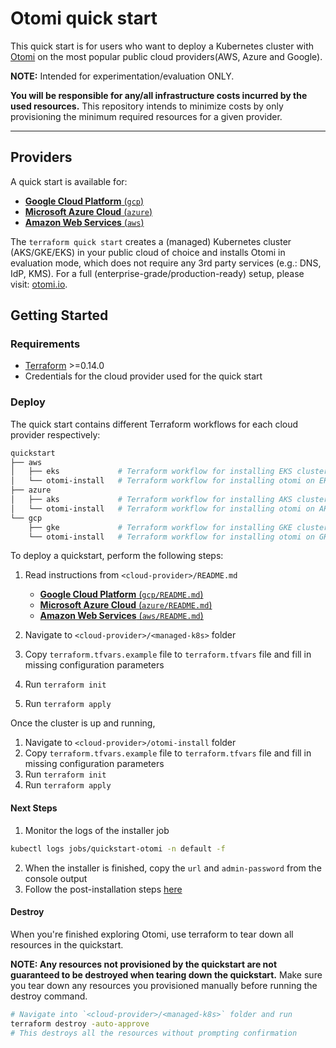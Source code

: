 # Otomi quick start

This quick start is for users who want to deploy a Kubernetes cluster with [Otomi](https://github.com/redkubes/otomi-core) on the most popular public cloud providers(AWS, Azure and Google).

**NOTE:** Intended for experimentation/evaluation ONLY.

**You will be responsible for any/all infrastructure costs incurred by the used resources.**
This repository intends to minimize costs by only provisioning the minimum required resources for a given provider.

---

## Providers

A quick start is available for:

- [**Google Cloud Platform** (`gcp`)](./gcp)
- [**Microsoft Azure Cloud** (`azure`)](./azure)
- [**Amazon Web Services** (`aws`)](./aws)

The `terraform quick start` creates a (managed) Kubernetes cluster (AKS/GKE/EKS) in your public cloud of choice and installs Otomi in evaluation mode, which does not require any 3rd party services (e.g.: DNS, IdP, KMS). For a full (enterprise-grade/production-ready) setup, please visit: [otomi.io](https://otomi.io).

## Getting Started

### Requirements

- [Terraform](https://learn.hashicorp.com/tutorials/terraform/install-cli) >=0.14.0
- Credentials for the cloud provider used for the quick start

### Deploy

The quick start contains different Terraform workflows for each cloud provider respectively:

```bash
quickstart
├── aws
│   ├── eks             # Terraform workflow for installing EKS cluster
│   └── otomi-install   # Terraform workflow for installing otomi on EKS cluster
├── azure
│   ├── aks             # Terraform workflow for installing AKS cluster
│   └── otomi-install   # Terraform workflow for installing otomi on AKS cluster
└── gcp
    ├── gke             # Terraform workflow for installing GKE cluster
    └── otomi-install   # Terraform workflow for installing otomi on GKE cluster
```

To deploy a quickstart, perform the following steps:

1. Read instructions from `<cloud-provider>/README.md`

    - [**Google Cloud Platform** (`gcp/README.md`)](./gcp/README.md)
    - [**Microsoft Azure Cloud** (`azure/README.md`)](./azure/README.md)
    - [**Amazon Web Services** (`aws/README.md`)](./aws/README.md)

2. Navigate to `<cloud-provider>/<managed-k8s>` folder
3. Copy `terraform.tfvars.example` file to `terraform.tfvars` file and fill in missing configuration parameters
4. Run `terraform init`
5. Run `terraform apply`

Once the cluster is up and running,

1. Navigate to `<cloud-provider>/otomi-install` folder
2. Copy `terraform.tfvars.example` file to `terraform.tfvars` file and fill in missing configuration parameters
3. Run `terraform init`
4. Run `terraform apply`

#### Next Steps

1. Monitor the logs of the installer job

```bash
kubectl logs jobs/quickstart-otomi -n default -f
```

2. When the installer is finished, copy the `url` and `admin-password` from the console output
3. Follow the post-installation steps [here](https://otomi.io/docs/installation/post-install)

#### Destroy

When you're finished exploring Otomi, use terraform to tear down all resources in the quickstart.

**NOTE: Any resources not provisioned by the quickstart are not guaranteed to be destroyed when tearing down the quickstart.**
Make sure you tear down any resources you provisioned manually before running the destroy command.

```bash
# Navigate into `<cloud-provider>/<managed-k8s>` folder and run
terraform destroy -auto-approve
# This destroys all the resources without prompting confirmation
```
